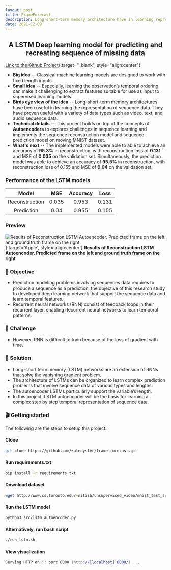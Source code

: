 ```yaml
---
layout: post
title: FrameForecast
description: Long-short-term memory architecture have in learning representation of sequence data.
date: 2021-12-09
---
```


<h2 align='center'>
    A LSTM Deep learning model for predicting and recreating sequence of missing data
</h2>

[Link to the Github Project](https://github.com/kaleoyster/frame-forecast){:target="_blank", style="align:center"}

- **Big idea** -- Classical machine learning models are designed to work with fixed length inputs.
- **Small idea** -- Especially, learning the observation’s temporal ordering can make it challenging to extract features suitable for use as input to supervised learning models.
- **Birds eye view of the idea** -- Long-short-term memory architectures have been useful in learning the representation of sequence data. They have proven useful with a variety of data types such as video, text, and audio sequence data. 
- **Technical details** -- This project builds on top of the concepts of **Autoencoders** to explores challenges in sequence learning and implements the sequence reconstruction model and sequence prediction model on moving MNIST dataset. 
- **What's next** -- The implemented models were able to able to achieve an accuracy of **95.3%** in reconstruction, with reconstruction loss of **0.131** and MSE of **0.035** on the validation set. Simultaneously, the prediction model was able to achieve an accuracy of **95.5%** in reconstruction, with reconstruction loss of 0.155 and MSE of **0.04** on the validation set.

### Performance of the LSTM models

  | Model         | MSE     | Accuracy   | Loss   |
  |:-------------:|:-------:|:----------:|:------:|
  |Reconstruction | 0.035   | 0.953      | 0.131  |
  |Prediction     | 0.04    | 0.955      | 0.155  |

### Preview

![Results of Reconstruction LSTM Autoencoder. Predicted frame on the left and ground truth frame on the right
](../images/lstm-results.png){:target='Apple', style='align:center'}
**Results of Reconstruction LSTM Autoencoder. Predicted frame on the left and ground truth frame on the right**

### 🎯 Objective
- Prediction modeling problems involving sequences data requires to produce a sequence as a prediction, the objective of this research study to developed deep learning network that support the sequence data and learn temporal features.
- Recurrent neural networks (RNN) consist of feedback loops in their recurrent layer, enabling Recurrent neural networks to learn temporal patterns. 

### 💪 Challenge
- However, RNN is difficult to train because of the loss of gradient with time. 

### 🧪 Solution
- Long-short term memory (LSTM) networks are an extension of RNNs that solve the vanishing gradient problem. 
- The architecture of LSTMs can be organized to learn complex prediction problems that involve sequence data of various types and lengths. 
- The autoencoder LSTMs particularly support the variable’s length. 
- In this project, LSTM autoencoder will be the basis for learning a complex step by step temporal representation of sequence data.

### 🎬 Getting started
The following are the steps to setup this project:

####  Clone
```zsh
git clone https://github.com/kaleoyster/frame-forecast.git
```

#### Run requirements.txt

```zsh
pip install -r requirements.txt
```

#### Download dataset

```zsh
wget http://www.cs.toronto.edu/~nitish/unsupervised_video/mnist_test_seq.npy
```

#### Run the LSTM model

```zsh
python3 src/lstm_autoencoder.py
```

#### Alternatively, run bash script 

```zsh
./run_lstm.sh
```

#### View visualization

```zsh
Serving HTTP on :: port 8000 (http://[localhost]:8000/) ...
```

